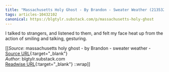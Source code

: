 ```yaml
---
title: "Massachusetts Holy Ghost - By Brandon - Sweater Weather (213532241)"
tags: articles-10432102
canonical: https://blgtylr.substack.com/p/massachusetts-holy-ghost
---
```


I talked to strangers, and listened to them, and felt my face heat up from the action of smiling and talking, gesturing.


[[_Source_: massachusetts holy ghost - by Brandon - sweater weather - [Source URL](https://blgtylr.substack.com/p/massachusetts-holy-ghost){:target="_blank"}<br>
_Author_: blgtylr.substack.com<br>
[Readwise URL](https://readwise.io/open/213532241){:target="_blank"}
::wrap]]